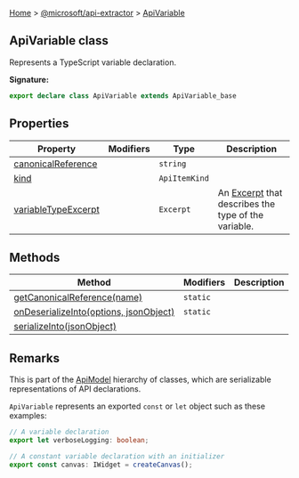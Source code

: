 [Home](./index) &gt; [@microsoft/api-extractor](./api-extractor.md) &gt; [ApiVariable](./api-extractor.apivariable.md)

## ApiVariable class

Represents a TypeScript variable declaration.

<b>Signature:</b>

```typescript
export declare class ApiVariable extends ApiVariable_base 
```

## Properties

|  Property | Modifiers | Type | Description |
|  --- | --- | --- | --- |
|  [canonicalReference](./api-extractor.apivariable.canonicalreference.md) |  | `string` |  |
|  [kind](./api-extractor.apivariable.kind.md) |  | `ApiItemKind` |  |
|  [variableTypeExcerpt](./api-extractor.apivariable.variabletypeexcerpt.md) |  | `Excerpt` | An [Excerpt](./api-extractor.excerpt.md) that describes the type of the variable. |

## Methods

|  Method | Modifiers | Description |
|  --- | --- | --- |
|  [getCanonicalReference(name)](./api-extractor.apivariable.getcanonicalreference.md) | `static` |  |
|  [onDeserializeInto(options, jsonObject)](./api-extractor.apivariable.ondeserializeinto.md) | `static` |  |
|  [serializeInto(jsonObject)](./api-extractor.apivariable.serializeinto.md) |  |  |

## Remarks

This is part of the [ApiModel](./api-extractor.apimodel.md) hierarchy of classes, which are serializable representations of API declarations.

`ApiVariable` represents an exported `const` or `let` object such as these examples:

```ts
// A variable declaration
export let verboseLogging: boolean;

// A constant variable declaration with an initializer
export const canvas: IWidget = createCanvas();

```

